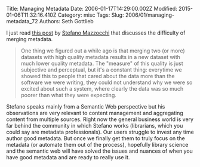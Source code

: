 Title: Managing Metadata
Date: 2006-01-17T14:29:00.002Z
Modified: 2015-01-06T11:32:16.410Z
Category: misc
Tags: 
Slug: 2006/01/managing-metadata_72
Authors: Seth Gottlieb

I just read [this post](http://www.betaversion.org/~stefano/linotype/news/95/) by [Stefano Mazzocchi](http://www.betaversion.org/~stefano/) that discusses the difficulty of merging metadata.   
>    
> One thing we figured out a while ago is that merging two (or more) datasets with high quality metadata results in a new dataset with much lower quality metadata. The "measure" of this quality is just subjective and perceptual, but it's a constant thing: everytime we showed this to people that cared about the data more than the software we were writing, they could not understand why we were so excited about such a system, where clearly the data was so much poorer than what they were expecting.  
>   

Stefano speaks mainly from a Semantic Web perspective but his observations are very relevant to content management and aggregating content from multiple sources. Right now the general business world is very far behind the community in which Stefano works (librarians, which you could say are metadata professionals). Our users struggle to invest any time author good metadata. But once we finally get them to truly focus on the metadata (or automate them out of the process), hopefully library science and the semantic web will have solved the issues and nuances of when you have good metadata and are ready to really use it.
